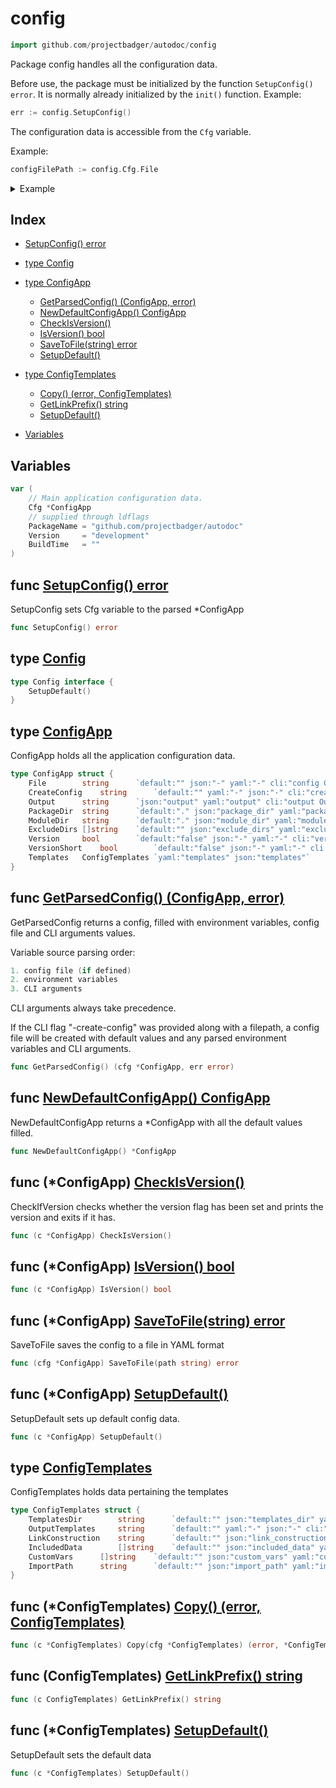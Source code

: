 
# config

```go
import github.com/projectbadger/autodoc/config
```

Package config handles all the configuration data.

Before use, the package must be initialized by the function `SetupConfig() error`. It is normally already initialized by the `init()` function.
Example:

```go
err := config.SetupConfig()

```
The configuration data is accessible from the `Cfg` variable.

Example:

```go
configFilePath := config.Cfg.File

```


<details>
<summary>Example</summary>
<p>

```go
{

	fmt.Println(config.Cfg.PackageDir)

}
```
</p></details>

## Index

- [SetupConfig() error](#func-setupconfig-error)

- [type Config](#type-config)
- [type ConfigApp](#type-configapp)
  - [GetParsedConfig() (ConfigApp, error)](#func-getparsedconfig-configapp-error)
  - [NewDefaultConfigApp() ConfigApp](#func-newdefaultconfigapp-configapp)
  - [CheckIsVersion()](#func-configapp-checkisversion)
  - [IsVersion() bool](#func-configapp-isversion-bool)
  - [SaveToFile(string) error](#func-configapp-savetofile-string-error)
  - [SetupDefault()](#func-configapp-setupdefault)
- [type ConfigTemplates](#type-configtemplates)
  - [Copy() (error, ConfigTemplates)](#func-configtemplates-copy-error-configtemplates)
  - [GetLinkPrefix() string](#func-configtemplates-getlinkprefix-string)
  - [SetupDefault()](#func-configtemplates-setupdefault)
- [Variables](#variables)

## Variables
```go
var (
	// Main application configuration data.
	Cfg	*ConfigApp
	// supplied through ldflags
	PackageName	= "github.com/projectbadger/autodoc"
	Version		= "development"
	BuildTime	= ""
)

```

## func [SetupConfig() error](<config.go#L70>)

SetupConfig sets Cfg variable to the parsed *ConfigApp


```go
func SetupConfig() error
```


## type [Config](<config.go#L19>)
```go
type Config interface {
	SetupDefault()
}
```

## type [ConfigApp](<configApp.go#L11>)

ConfigApp holds all the application configuration data.
```go
type ConfigApp struct {
	File		string		`default:"" json:"-" yaml:"-" cli:"config Config file path\n     "`
	CreateConfig	string		`default:"" yaml:"-" json:"-" cli:"create-config Create a named default config file with cli parameters and environment variables.\n   "`
	Output		string		`json:"output" yaml:"output" cli:"output Output the generated documentation to file\n    "`
	PackageDir	string		`default:"." json:"package_dir" yaml:"package_dir" cli:"package Package directory filepath.\nThe contents of this directory will be parsed as a Go package\n      "`
	ModuleDir	string		`default:"." json:"module_dir" yaml:"module_dir" cli:"module Module directory filepath.\nThe contents of this directory will be parsed as a Go module\n      "`
	ExcludeDirs	[]string	`default:"" json:"exclude_dirs" yaml:"exclude_dirs" cli:"exclude Exclude directories from the package search.\nDefault:\n  node_nodules;.git\n      "`
	Version		bool		`default:"false" json:"-" yaml:"-" cli:"version Print version"`
	VersionShort	bool		`default:"false" json:"-" yaml:"-" cli:"v Print version"`
	Templates	ConfigTemplates	`yaml:"templates" json:"templates"`
}
```

## func [GetParsedConfig() (ConfigApp, error)](<config.go#L46>)

GetParsedConfig returns a config, filled with
environment variables, config file and CLI arguments
values.

Variable source parsing order:
```go
1. config file (if defined)
2. environment variables
3. CLI arguments

```
CLI arguments always take precedence.

If the CLI flag "-create-config" was provided along with
a filepath, a config file will be created with default
values and any parsed environment variables and CLI
arguments.


```go
func GetParsedConfig() (cfg *ConfigApp, err error)
```
## func [NewDefaultConfigApp() ConfigApp](<config.go#L25>)

NewDefaultConfigApp returns a *ConfigApp with all the
default values filled.


```go
func NewDefaultConfigApp() *ConfigApp
```

## func (*ConfigApp) [CheckIsVersion()](<configApp.go#L29>)

CheckIfVersion checks whether the version flag has been
set and prints the version and exits if it has.


```go
func (c *ConfigApp) CheckIsVersion()
```
## func (*ConfigApp) [IsVersion() bool](<configApp.go#L23>)

```go
func (c *ConfigApp) IsVersion() bool
```
## func (*ConfigApp) [SaveToFile(string) error](<configApp.go#L39>)

SaveToFile saves the config to a file in YAML format


```go
func (cfg *ConfigApp) SaveToFile(path string) error
```
## func (*ConfigApp) [SetupDefault()](<configApp.go#L51>)

SetupDefault sets up default config data.


```go
func (c *ConfigApp) SetupDefault()
```

## type [ConfigTemplates](<configTemplates.go#L4>)

ConfigTemplates holds data pertaining the templates
```go
type ConfigTemplates struct {
	TemplatesDir		string		`default:"" json:"templates_dir" yaml:"templates_dir" cli:"templates Templates directory filepath.\nThe templates within must have same names as the original ones:\n vars.md, constants.md, example.md, functionDefinition.md, functionHeading.md, function.md, type.md, index.md, subpackages.md overview.md, package.md, doc.md, mod.md\nDefault templates will be used instead the missing ones.\n      "`
	OutputTemplates		string		`default:"" yaml:"-" json:"-" cli:"output-templates Output template files to the provided directory path.\nIf empty, current working directory will be used.\n   "`
	LinkConstruction	string		`default:"" json:"link_construction" yaml:"link_construction" cli:"link-construction Links construction\n  Options: [ direct | github | gitlab | gitea ]\n      "`
	IncludedData		[]string	`default:"" json:"included_data" yaml:"included_data" cli:"included-data Data to be included in the rendered doc.\n  Options:\n    name,doc,examples,variables,constants,functions,function_examples,types,type_examples,type_functions,type_methods,index\n      " separator:","`
	CustomVars		[]string	`default:"" json:"custom_vars" yaml:"custom_vars" cli:"custom-vars Custom data to be included in the template overrides\n  Example:\n    -custom-vars var1=value1,var2=value2\n      " separator:","`
	ImportPath		string		`default:"" json:"import_path" yaml:"import_path" cli:"import-path Package import path. Will be parsed as a git server repository URL for links in the documentation.\n      "`
}
```

## func (*ConfigTemplates) [Copy() (error, ConfigTemplates)](<configTemplates.go#L13>)

```go
func (c *ConfigTemplates) Copy(cfg *ConfigTemplates) (error, *ConfigTemplates)
```
## func (ConfigTemplates) [GetLinkPrefix() string](<configTemplates.go#L37>)

```go
func (c ConfigTemplates) GetLinkPrefix() string
```
## func (*ConfigTemplates) [SetupDefault()](<configTemplates.go#L18>)

SetupDefault sets the default data


```go
func (c *ConfigTemplates) SetupDefault()
```

